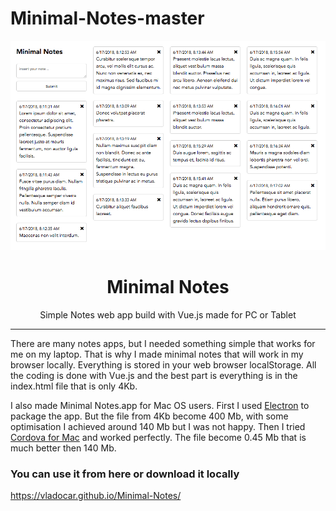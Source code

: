 # Minimal-Notes-master
<p align="center"><img src="screenshot.png" /></p>

<h1 align="center">Minimal Notes</h1>

<p align="center"> Simple Notes web app build with Vue.js made for PC or Tablet </p>

<hr/>

<p> There are many notes apps, but I needed something simple that works for me on my laptop. That is why I made minimal notes that will work in my browser locally. Everything is stored in your web browser localStorage. All the coding is done with Vue.js and the best part is everything is in the index.html file that is only 4Kb. </p>

<p>I also made Minimal Notes.app for Mac OS users. First I used <a href="https://electronjs.org">Electron</a> to package the app. But the file from 4Kb become 400 Mb, with some optimisation I achieved around 140 Mb but I was not happy. Then I tried <a href="https://cordova.apache.org/docs/en/latest/guide/platforms/osx/">Cordova for Mac</a> and worked perfectly. The file become 0.45 Mb that is much better then 140 Mb.</p>

<h3>You can use it from here or download it locally</h3>

<a href="https://vladocar.github.io/Minimal-Notes/">https://vladocar.github.io/Minimal-Notes/</a>


